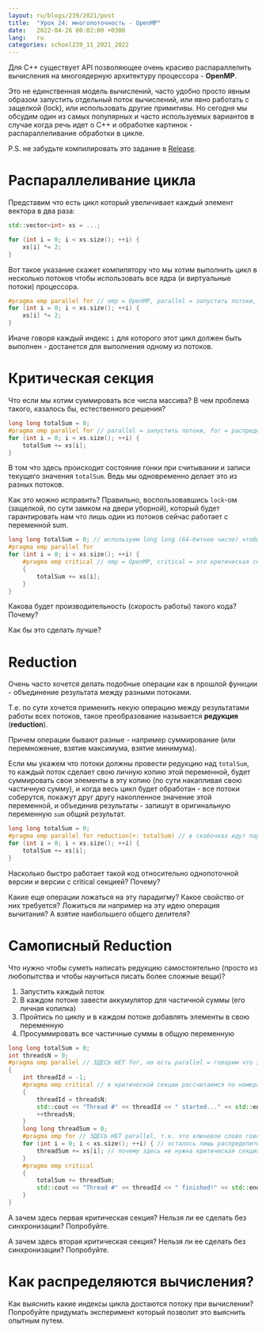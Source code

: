 ```yaml
---
layout: ru/blogs/239/2021/post
title:  "Урок 24: многопоточность - OpenMP"
date:   2022-04-26 00:02:00 +0300
lang:   ru
categories: school239_11_2021_2022
---
```


Для C++ существует API позволяющее очень красиво распараллелить вычисления на многоядерную архитектуру процессора - **OpenMP**.

Это не единственная модель вычислений, часто удобно просто явным образом запустить отдельный поток вычислений, или явно работать с защелкой (lock), или использовать другие примитивы.
Но сегодня мы обсудим один из самых популярных и часто используемых вариантов в случае когда речь идет о C++ и обработке картинок - распараллеливание обработки в цикле.

P.S. не забудьте компилировать это задание в [Release](/blogs/239/2021/school239_11_2021_2022/2021/10/05/lesson5-disjoint-set.html).

Распараллеливание цикла
======

Представим что есть цикл который увеличивает каждый элемент вектора в два раза:

```cpp
std::vector<int> xs = ...;

for (int i = 0; i < xs.size(); ++i) {
    xs[i] *= 2;
}
```

Вот такое указание скажет компилятору что мы хотим выполнить цикл в несколько потоков чтобы использовать все ядра (и виртуальные потоки) процессора.

```cpp
#pragma omp parallel for // omp = OpenMP, parallel = запустить потоки, for = распределить по ним индексы этого цикла
for (int i = 0; i < xs.size(); ++i) {
    xs[i] *= 2;
}
```

Иначе говоря каждый индекс ```i``` для которого этот цикл должен быть выполнен - достанется для выполнения одному из потоков.

Критическая секция
======

Что если мы хотим суммировать все числа массива? В чем проблема такого, казалось бы, естественного решения?

```cpp
long long totalSum = 0;
#pragma omp parallel for // parallel = запустить потоки, for = распределить по ним индексы этого цикла
for (int i = 0; i < xs.size(); ++i) {
    totalSum += xs[i];
}
```

В том что здесь происходит состояние гонки при считывании и записи текущего значения ```totalSum```. Ведь мы одновременно делает это из разных потоков.

Как это можно исправить? Правильно, воспользовавшись ```lock```-ом (защелкой, по сути замком на двери уборной), который будет гарантировать нам что лишь один из потоков сейчас работает с переменной sum.

```cpp
long long totalSum = 0; // используем long long (64-битное число) чтобы при суммировании int - не переполнился результат
#pragma omp parallel for
for (int i = 0; i < xs.size(); ++i) {
    #pragma omp critical // omp = OpenMP, critical = это критическая секция кода, в нее потоки заходят по одному
    {
        totalSum += xs[i];
    }
}
```

Какова будет производительность (скорость работы) такого кода? Почему?

Как бы это сделать лучше?

Reduction
======

Очень часто хочется делать подобные операции как в прошлой функции - объединение результата между разными потоками.

Т.е. по сути хочется применить некую операцию между результатами работы всех потоков, такое преобразование называется **редукция** (**reduction**).

Причем операции бывают разные - например суммирование (или перемножение, взятие максимума, взятие минимума).

Если мы укажем что потоки должны провести редукцию над ```totalSum```, то каждый поток сделает свою личную копию этой переменной, будет суммировать свои элементы в эту копию (по сути накапливая свою частичную сумму), и когда весь цикл будет обработан - все потоки соберутся, покажут друг другу накопленное значение этой переменной, и объединив результаты - запишут в оригинальную переменную ```sum``` общий результат.

```cpp
long long totalSum = 0;
#pragma omp parallel for reduction(+: totalSum) // в скобочках идут параметры редукции - сначала идет операция, затем - название переменной-аккумулятора
for (int i = 0; i < xs.size(); ++i) {
    totalSum += xs[i];
}
```

Насколько быстро работает такой код относительно однопоточной версии и версии с critical секцией? Почему?

Какие еще операции ложаться на эту парадигму? Какое свойство от них требуется? Ложиться ли например на эту идею операция вычитания? А взятие наибольшего общего делителя?

Самописный Reduction
======

Что нужно чтобы суметь написать редукцию самостоятельно (просто из любопытства и чтобы научиться писать более сложные вещи)?

1) Запустить каждый поток
2) В каждом потоке завести аккумулятор для частичной суммы (его личная копилка)
3) Пройтись по циклу и в каждом потоке добавлять элементы в свою переменную
4) Просуммировать все частичные суммы в общую переменную

```cpp
long long totalSum = 0;
int threadsN = 0;
#pragma omp parallel // ЗДЕСЬ НЕТ for, но есть parallel = говорим что эту секцию хочется запустить для каждого потока процессора
{
    int threadId = -1;
    #pragma omp critical // в критической секции рассчитаемся по номерам потоков и выведем в консоль что такой-то поток был запущен
    {    
        threadId = threadsN;
        std::cout << "Thread #" << threadId << " started..." << std::endl;
        ++threadsN;
    }
    long long threadSum = 0;
    #pragma omp for // ЗДЕСЬ НЕТ parallel, т.к. это ключевое слово говорит "запускай потоки", но потоки уже запущены,
    for (int i = 0; i < xs.size(); ++i) { // осталось лишь распределить среди них вычислительную рабочую нагрузку
        threadSum += xs[i]; // почему здесь не нужна критическая секция?
    }
    #pragma omp critical
    {
        totalSum += threadSum;
        std::cout << "Thread #" << threadId << " finished!" << std::endl;
    }
}
```

А зачем здесь первая критическая секция? Нельзя ли ее сделать без синхронизации? Попробуйте.

А зачем здесь вторая критическая секция? Нельзя ли ее сделать без синхронизации? Попробуйте.

Как распределяются вычисления?
======

Как выяснить какие индексы цикла достаются потоку при вычислении? Попробуйте придумать эксперимент который позволит это выяснить опытным путем.  

